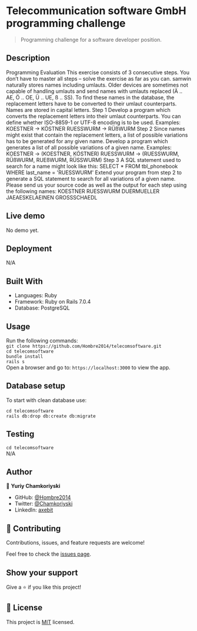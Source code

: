 # Telecommunication software GmbH programming challenge

>  Programming challenge for a software developer position.

## Description

Programming Evaluation
This exercise consists of 3 consecutive steps.
You don’t have to master all steps – solve the exercise as far as you can.
samwin naturally stores names including umlauts. Older devices are sometimes not capable of handling umlauts and send names with umlauts replaced (Ä .. AE, Ö .. OE, Ü .. UE, ß .. SS).
To find these names in the database, the replacement letters have to be converted to their umlaut counterparts.
Names are stored in capital letters.
Step 1
Develop a program which converts the replacement letters into their umlaut counterparts.
You can define whether ISO-8859-1 or UTF-8 encoding is to be used.
Examples:
KOESTNER -> KÖSTNER
RUESSWURM -> RÜßWURM
Step 2
Since names might exist that contain the replacement letters, a list of possible variations has to be generated for any given name.
Develop a program which generates a list of all possible variations of a given name.
Examples:
KOESTNER -> (KOESTNER, KÖSTNER)
RUESSWURM -> (RUESSWURM, RÜßWURM, RUEßWURM, RÜSSWURM)
Step 3
A SQL statement used to search for a name might look like this:
SELECT * FROM tbl_phonebook WHERE last_name = 'RUESSWURM'
Extend your program from step 2 to generate a SQL statement to search for all variations of a given name.
Please send us your source code as well as the output for each step using the following names:
KOESTNER
RUESSWURM
DUERMUELLER
JAEAESKELAEINEN
GROSSSCHAEDL

## Live demo

No demo yet.

## Deployment

N/A

## Built With

- Languages: Ruby
- Framework: Ruby on Rails 7.0.4
- Database: PostgreSQL

## Usage

Run the following commands:</br>
`git clone https://github.com/Hombre2014/telecomsoftware.git`</br>
`cd telecomsoftware`</br>
`bundle install`</br>
`rails s`</br>
Open a browser and go to: `https://localhost:3000` to view the app.

## Database setup

To start with clean database use:

`cd telecomsoftware`</br>
`rails db:drop db:create db:migrate`

## Testing

`cd telecomsoftware`</br>
N/A

## Author

👤 **Yuriy Chamkoriyski**

- GitHub: [@Hombre2014](https://github.com/Hombre2014)
- Twitter: [@Chamkoriyski](https://twitter.com/Chamkoriyski)
- LinkedIn: [axebit](https://linkedin.com/in/axebit)

## 🤝 Contributing

Contributions, issues, and feature requests are welcome!

Feel free to check the [issues page](https://github.com/Hombre2014/telecomsoftware/issues).

## Show your support

Give a ⭐️ if you like this project!

## 📝 License

This project is [MIT](./license.md) licensed.
